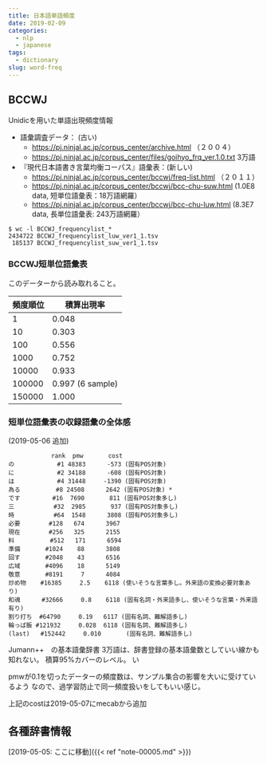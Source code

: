 ```yaml
---
title: 日本語単語頻度
date: 2019-02-09
categories:
  - nlp
  - japanese
tags:
  - dictionary
slug: word-freq
---
```


## BCCWJ

Unidicを用いた単語出現頻度情報

  * 語彙調査データ： (古い)
    * https://pj.ninjal.ac.jp/corpus_center/archive.html （２００４）
    * https://pj.ninjal.ac.jp/corpus_center/files/goihyo_frq_ver.1.0.txt 3万語
  * 『現代日本語書き言葉均衡コーパス』語彙表：(新しい)
    * https://pj.ninjal.ac.jp/corpus_center/bccwj/freq-list.html （２０１１）
    * https://pj.ninjal.ac.jp/corpus_center/bccwj/bcc-chu-suw.html (1.0E8 data, 短単位語彙表：18万語網羅）
    * https://pj.ninjal.ac.jp/corpus_center/bccwj/bcc-chu-luw.html (8.3E7 data, 長単位語彙表: 243万語網羅）

```
$ wc -l BCCWJ_frequencylist_*
2434722 BCCWJ_frequencylist_luw_ver1_1.tsv
 185137 BCCWJ_frequencylist_suw_ver1_1.tsv
```

### BCCWJ短単位語彙表

このデーターから読み取れること。

| 頻度順位      | 積算出現率 |
|---------------|------------|
| 1       | 0.048 |
| 10      | 0.303 |
| 100     | 0.556 |
| 1000    | 0.752 |
| 10000   | 0.933 |
| 100000  | 0.997 (6 sample) |
| 150000  | 1.000 |


### 短単位語彙表の収録語彙の全体感

(2019-05-06 追加)

```
            rank  pmw       cost
の            #1 48383      -573 (固有POS対象)
に            #2 34188      -608 (固有POS対象)
は            #4 31448     -1390 (固有POS対象)
為る          #8 24508      2642 (固有POS対象) *
です         #16  7690       811 (固有POS対象多し)
三           #32  2985       937 (固有POS対象多し)
時           #64  1548      3808 (固有POS対象多し)
必要        #128   674      3967
現在        #256   325      2155
料          #512   171      6594
準備       #1024    88      3808
回す       #2048    43      6516
広域       #4096    18      5149
敬意       #8191     7      4084
炒め物    #16385     2.5    6118 (使いそうな言葉多し。外来語の変換必要対象あり)
和魂      #32666     0.8    6118 (固有名詞・外来語多し、使いそうな言葉・外来語有り)
割り打ち  #64790     0.19   6117 (固有名詞、難解語多し)
輪っぱ飯 #121932     0.028  6118 (固有名詞、難解語多し)
(last)   #152442     0.010       (固有名詞、難解語多し)
```

Jumann++　の基本語彙辞書 3万語は、辞書登録の基本語彙数としていい線かも知れない。
積算95%カバーのレベル。
い

pmwが0.1を切ったデーターの頻度数は、サンプル集合の影響を大いに受けているよう
なので、過学習防止で同一頻度扱いをしてもいい感じ。

上記のcostは2019-05-07にmecabから追加

## 各種辞書情報

[2019-05-05: ここに移動]({{< ref "note-00005.md" >}})

<!-- vim: se ai tw=79: -->
